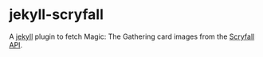 # jekyll-scryfall
A [jekyll](https://jekyllrb.com/) plugin to fetch Magic: The Gathering card images from the [Scryfall API](https://scryfall.com/docs/api).
